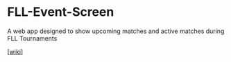 # FLL-Event-Screen
A web app designed to show upcoming matches and active matches during FLL Tournaments

[[wiki](https://github.com/jake-schuler/fll-event-screen/wiki)]
